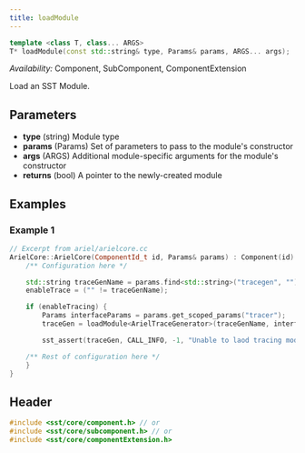 ```yaml
---
title: loadModule
---
```

<!---
SAND202X-XXXX X
Source: location of source document if any
--->
```cpp
template <class T, class... ARGS>
T* loadModule(const std::string& type, Params& params, ARGS... args);
```
*Availability:* Component, SubComponent, ComponentExtension

Load an SST Module.

## Parameters
* **type** (string) Module type
* **params** (Params) Set of parameters to pass to the module's constructor
* **args** (ARGS) Additional module-specific arguments for the module's constructor
* **returns** (bool) A pointer to the newly-created module

## Examples

<!--- SOURCE_CODE: sst-elements/src/sst/elements/ariel/arielcore.cc --->
### Example 1
```cpp
// Excerpt from ariel/arielcore.cc
ArielCore::ArielCore(ComponentId_t id, Params& params) : Component(id) {
    /** Configuration here */

    std::string traceGenName = params.find<std::string>("tracegen", "");
    enableTrace = ("" != traceGenName);

    if (enableTracing) {
        Params interfaceParams = params.get_scoped_params("tracer");
        traceGen = loadModule<ArielTraceGenerator>(traceGenName, interfaceParams);

        sst_assert(traceGen, CALL_INFO, -1, "Unable to laod tracing module: \"%s\"\n", traceGenName.c_str());

    /** Rest of configuration here */
    }
}
```

## Header
```cpp
#include <sst/core/component.h> // or
#include <sst/core/subcomponent.h> // or
#include <sst/core/componentExtension.h>
```